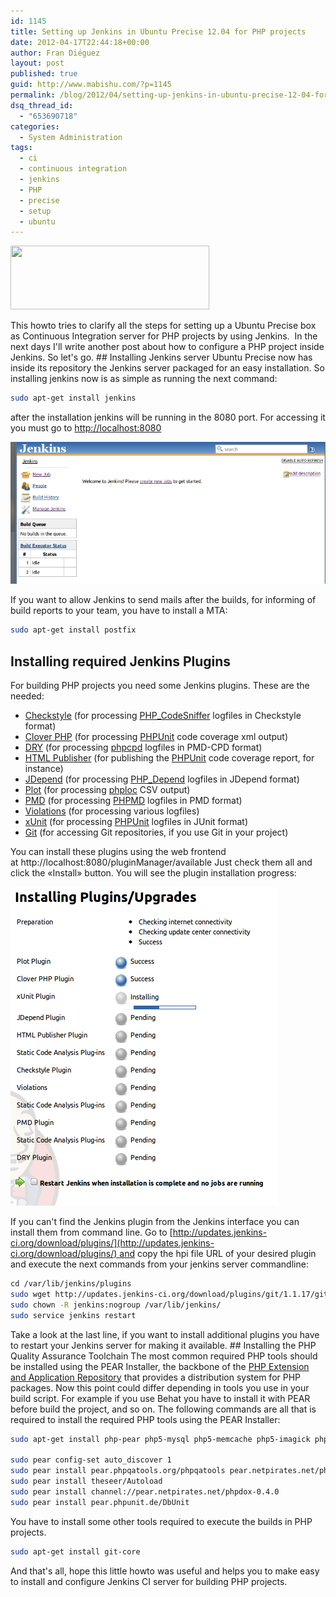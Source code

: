 ```yaml
---
id: 1145
title: Setting up Jenkins in Ubuntu Precise 12.04 for PHP projects
date: 2012-04-17T22:44:18+00:00
author: Fran Diéguez
layout: post
published: true
guid: http://www.mabishu.com/?p=1145
permalink: /blog/2012/04/setting-up-jenkins-in-ubuntu-precise-12-04-for-php-projects/
dsq_thread_id:
  - "653690718"
categories:
  - System Administration
tags:
  - ci
  - continuous integration
  - jenkins
  - PHP
  - precise
  - setup
  - ubuntu
---
```

<img class="alignright  wp-image-1155" title="jenkins_logo" alt="" src="/assets/jenkins_logo.png" width="318" height="102" />

This howto tries to clarify all the steps for setting up a Ubuntu Precise box as Continuous Integration server for PHP projects by using Jenkins.  In the next days I'll write another post about how to configure a PHP project inside Jenkins. So let's go. ## Installing Jenkins server Ubuntu Precise now has inside its repository the Jenkins server packaged for an easy installation. So installing jenkins now is as simple as running the next command:

```bash
sudo apt-get install jenkins
```

after the installation jenkins will be running in the 8080 port. For accessing it you must go to [http://localhost:8080](http://localhost:8080)

![](./1-jenkins-ready.png)

If you want to allow Jenkins to send mails after the builds, for informing of build reports to your team, you have to install a MTA:

```bash
sudo apt-get install postfix
```

## Installing required Jenkins Plugins

For building PHP projects you need some Jenkins plugins. These are the needed:

*   [Checkstyle](http://wiki.jenkins-ci.org/display/JENKINS/Checkstyle+Plugin) (for processing [PHP_CodeSniffer](http://pear.php.net/PHP_CodeSniffer) logfiles in Checkstyle format)
*   [Clover PHP](http://wiki.jenkins-ci.org/display/JENKINS/Clover+PHP+Plugin) (for processing [PHPUnit](http://www.phpunit.de/) code coverage xml output)
*   [DRY](http://wiki.jenkins-ci.org/display/JENKINS/DRY+Plugin) (for processing [phpcpd](https://github.com/sebastianbergmann/phpcpd) logfiles in PMD-CPD format)
*   [HTML Publisher](http://wiki.jenkins-ci.org/display/JENKINS/HTML+Publisher+Plugin) (for publishing the [PHPUnit](http://www.phpunit.de/) code coverage report, for instance)
*   [JDepend](http://wiki.jenkins-ci.org/display/JENKINS/JDepend+Plugin) (for processing [PHP_Depend](http://pdepend.org/) logfiles in JDepend format)
*   [Plot](http://wiki.jenkins-ci.org/display/JENKINS/Plot+Plugin) (for processing [phploc](https://github.com/sebastianbergmann/phploc) CSV output)
*   [PMD](http://wiki.jenkins-ci.org/display/JENKINS/PMD+Plugin) (for processing [PHPMD](http://phpmd.org/) logfiles in PMD format)
*   [Violations](http://wiki.jenkins-ci.org/display/JENKINS/Violations) (for processing various logfiles)
*   [xUnit](http://wiki.jenkins-ci.org/display/JENKINS/xUnit+Plugin) (for processing [PHPUnit](http://www.phpunit.de/) logfiles in JUnit format)
*   [Git](https://wiki.jenkins-ci.org/display/JENKINS/Git%20Plugin) (for accessing Git repositories, if you use Git in your project)

You can install these plugins using the web frontend at http://localhost:8080/pluginManager/available Just check them all and click the «Install» button. You will see the plugin installation progress:

![](./2-installing-plugins.png)

If you can't find the Jenkins plugin from the Jenkins interface you can install them from command line. Go to [http://updates.jenkins-ci.org/download/plugins/](http://updates.jenkins-ci.org/download/plugins/) and copy the hpi file URL of your desired plugin and execute the next commands from your jenkins server commandline:

```bash
cd /var/lib/jenkins/plugins
sudo wget http://updates.jenkins-ci.org/download/plugins/git/1.1.17/git.hpi
sudo chown -R jenkins:nogroup /var/lib/jenkins/
sudo service jenkins restart
```

Take a look at the last line, if you want to install additional plugins you have to restart your Jenkins server for making it available. ## Installing the PHP Quality Assurance Toolchain The most common required PHP tools should be installed using the PEAR Installer, the backbone of the [PHP Extension and Application Repository](http://pear.php.net/) that provides a distribution system for PHP packages. Now this point could differ depending in tools you use in your build script. For example if you use Behat you have to install it with PEAR before build the project, and so on. The following commands are all that is required to install the required PHP tools using the PEAR Installer:

```bash
sudo apt-get install php-pear php5-mysql php5-memcache php5-imagick php5-curl php-apc php5-sqlite php5-xsl php5-xdebug

sudo pear config-set auto_discover 1
sudo pear install pear.phpqatools.org/phpqatools pear.netpirates.net/phpDox
sudo pear install theseer/Autoload
sudo pear install channel://pear.netpirates.net/phpdox-0.4.0
sudo pear install pear.phpunit.de/DbUnit
```

You have to install some other tools required to execute the builds in PHP projects.

```bash
sudo apt-get install git-core
```

And that's all, hope this little howto was useful and helps you to make easy to install and configure Jenkins CI server for building PHP projects.
